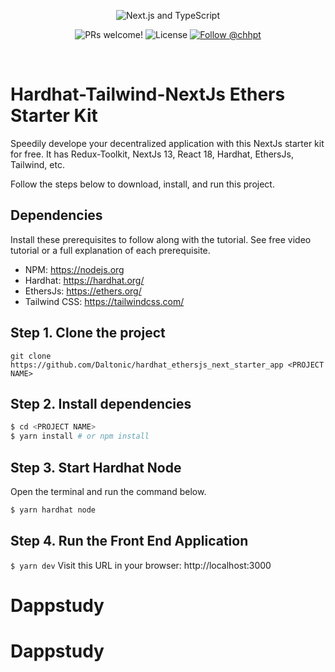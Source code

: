 <p align="center">
  <img src="https://user-images.githubusercontent.com/26466516/107675802-36216b80-6c77-11eb-8db1-4d3407dc53d9.png" alt="Next.js and TypeScript">
</p>

<p align="center">
  <img src="https://img.shields.io/static/v1?label=PRs&message=welcome&style=for-the-badge&color=24B36B&labelColor=000000" alt="PRs welcome!" />

  <img alt="License" src="https://img.shields.io/github/license/chhpt/typescript-nextjs-starter?style=for-the-badge&color=24B36B&labelColor=000000">

  <a href="https://twitter.com/intent/follow?screen_name=cwuyiqing">
    <img src="https://img.shields.io/twitter/follow/cwuyiqing?style=for-the-badge&color=24B36B&labelColor=000000" alt="Follow @chhpt" />
  </a>
</p>

<br>


# Hardhat-Tailwind-NextJs Ethers Starter Kit
Speedily develope your decentralized application with this NextJs starter kit for free. It has Redux-Toolkit, NextJs 13, React 18, Hardhat, EthersJs, Tailwind, etc.

Follow the steps below to download, install, and run this project.

## Dependencies
Install these prerequisites to follow along with the tutorial. See free video tutorial or a full explanation of each prerequisite.
- NPM: https://nodejs.org
- Hardhat: https://hardhat.org/
- EthersJs: https://ethers.org/
- Tailwind CSS: https://tailwindcss.com/


## Step 1. Clone the project
`git clone https://github.com/Daltonic/hardhat_ethersjs_next_starter_app <PROJECT NAME>`

## Step 2. Install dependencies
```sh
$ cd <PROJECT NAME>
$ yarn install # or npm install
```
## Step 3. Start Hardhat Node
Open the terminal and run the command below.
```sh
$ yarn hardhat node
```

## Step 4. Run the Front End Application
`$ yarn dev`
Visit this URL in your browser: http://localhost:3000

# Dappstudy
# Dappstudy
